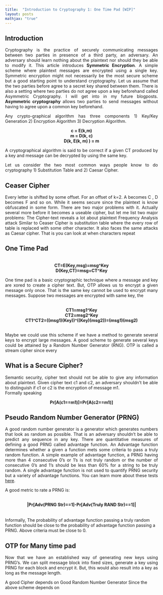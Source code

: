 ```yaml
---
title:  "Introduction to Cryptography 1: One Time Pad [WIP]"
layout: posts
mathjax: "true"
---
```


## Introduction 
<p style="text-align:justify">Cryptography is the practice of securely communicating messages between two parties in presence of a third party, an adversary. An adversary should learn nothing about the plaintext nor should they be able to modify it. This article introduces <b>Symmetric Encryption</b>. A simple scheme where plaintext messages are encrypted using a single key. Symmetric encryption might not necessarily be the most secure scheme but a good starting point to understand cryptography. Let us assume that the two parties before agree to a secret key shared between them. There is also a setting where two parties do not agree upon a key beforehand called Asymmetric Cryptography. I will get into in my future blogposts. <b>Asymmetric cryptography</b> allows two parties to send messages without having to agree upon a common key beforehand.</p>
<p style="text-align:justify">Any crypto-graphical algorithm has three components 1) Key/Key Generation 2) Encryption Algorithm 3) Decryption Algorithm.</p>

<center><b>c = E(k,m)</b></center>
<center><b>m = D(k, c)</b></center>
<center><b>D(k, E(k, m) ) = m</b></center>

<p style="text-align:justify">A cryptographical algorithm is said to be correct if a given CT produced by a key and message can be decrypted by using the same key.</p>

<p style="text-align:justify">Let us consider the two most common ways people know to do cryptography 1) Substitution Table and 2) Caesar Cipher.</p>

## Ceaser Cipher 
<p style="text-align:justify">Every letter is shifted by some offset. For an offset of k=2. A becomes C , D becomes F and so on. 
While it seems secure since the plaintext is know obfuscated in some form. There are two major problems with it. Actually several more before it becomes a useable cipher, but let me list two major problems:
The Cipher-text reveals a lot about plaintext
Frequency Analysis attack 
Similar to Ceaser Cipher is substitution table where the every row of table is replaced with some other character. It also faces the same attacks as Caesar cipher. That is you can look at when characters repeat</p>

## One Time Pad

<br/>

<center><b>CT=E(Key,msg)=msg^Key</b></center>
<center><b>D(Key,CT)=msg=CT^Key</b></center>

<p style="text-align:justify">One time pad is a basic cryptographic technique where a message and key are xored to create a cipher text. But, OTP allows us to encrypt a given message only once. That is the same key cannot be used to encrypt many messages.  
Suppose two messages are encrypted with same key, the </p>
<br/>

<center><b>CT1=msg1^Key</b></center>
<center><b>CT2=msg2^Key</b></center>
<center><b>CT1^CT2=((msg1)(Key))^((Key)(msg2))=(msg1)(msg2)</b></center>
<br/>

<p style="text-align:justify">Maybe we could use this scheme if we have a method to generate several keys to encrypt large messages. A good scheme to generate several keys could be attained by a Random Number Generator (RNG). 
OTP is called a stream cipher since every </p>

## What is a Secure Cipher?
<p style="text-align:justify">Semantic security, cipher text should not be able to give any information about plaintext. Given cipher text c1 and c2, an adversary shouldn’t be able to distinguish if c1 or c2 is the encryption of message m1. 

<br/>
Formally speaking <br/>
<center><b>Pr[A(c1==m1)]=Pr[A(c2==m1)]</b></center>
</p>

## Pseudo Random Number Generator (PRNG)
<p style="text-align:justify">A good random number generator is a generator which generates numbers that look as random as possible. That is an adversary shouldn’t be able to predict any sequence in any key. There are quantitative measures of defining a good PRNG called advantage function. An Advantage function determines whether a given a function mets some criteria to pass a truly random function. A simple example of advantage function, a PRNG having more than 4 consecutive 0’s or 1’s is not truly random or the number of consecutive 0’s and 1’s should be less than 60% for a string to be truly random. A single advantage function is not used to quantify PRNG security but a variety of advantage functions. You can learn more about these tests <a href="https://nvlpubs.nist.gov/nistpubs/Legacy/SP/nistspecialpublication800-22r1a.pdf">here</a>.</p>

<p style="text-align:justify">A good metric to rate a PRNG is:
<br/>
<br/>
<center><b>|Pr[Adv(PRNG Str)==1]-Pr[Adv(Truly RAND Str)==1]|</b></center>
<br/>
<br/>
Informally,  The probability of advantage function passing a truly random function should be close to the probability of advantage function passing a PRNG. 
Above criteria must be close to 0.</p>

## OTP for Many time pad
<p style="text-align:justify">Now that we have an established way of generating new keys using PRNG’s. We can split message block into fixed sizes, generate a key using PRNG for each block and encrypt it. But, this would also result into a key as long as the message length. 

A good Cipher depends on Good Random Number Generator 
Since the above scheme depends on 
</p>
